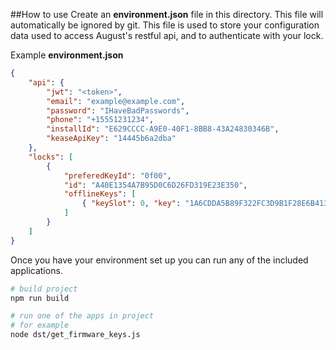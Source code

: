 ##How to use
Create an **environment.json** file in this directory. This file will automatically be ignored by git. This file is used to store your configuration data used to access August's restful api, and to authenticate with your lock.

Example **environment.json**
```json
{
	"api": {
  		"jwt": "<token>",
  		"email": "example@example.com",
  		"password": "IHaveBadPasswords",
  		"phone": "+15551231234",
  		"installId": "E629CCCC-A9E0-40F1-8BB8-43A24830346B",
  		"keaseApiKey": "14445b6a2dba"
	},
	"locks": [
		{
			"preferedKeyId": "0f00",
			"id": "A40E1354A7B95D0C6D26FD319E23E350",
			"offlineKeys": [
				{ "keySlot": 0, "key": "1A6CDDA5B89F322FC3D9B1F28E6B4137" }
			]
		}
	]
}
```

Once you have your environment set up you can run any of the included applications.

```bash
# build project
npm run build

# run one of the apps in project
# for example
node dst/get_firmware_keys.js
```
